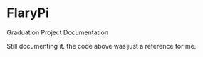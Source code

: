 # FlaryPi
Graduation Project Documentation

Still documenting it. the code above was just a reference for me.

